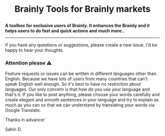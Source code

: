 # <p align="center">Brainly Tools for Brainly markets</p>

**A toolbox for exclusive users of Brainly. It enhances the Brainly and it helps
users to do fast and quick actions and much more..**

---

If you have any questions or suggestions, please create a new issue. I'd be
happy to hear your thoughts.


### Attention please :warning:

Feature requests or issues can be written in different languages other than
English. Because we have lots of users from many countries that can't speak
English well enough. So it's best to have no restriction about languages. Our
only concern is that how do you use your language and that's it. If you like to
post anything, please choose your words carefully and create elegant and smooth
sentences in your language and try to explain as much as you can so that we can
understand by translating your words via Google Translate.

Thanks in advance!

Sahin D.
